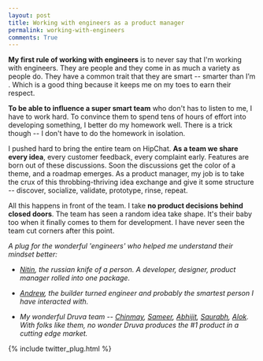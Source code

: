 ```yaml
---
layout: post
title: Working with engineers as a product manager
permalink: working-with-engineers
comments: True
---
```



**My first rule of working with engineers** is to never say that I'm working with engineers. They are people and they come in as much a variety as people do. They have a common trait that they are smart -- smarter than I’m . Which is a good thing because it keeps me on my toes to earn their respect.

**To be able to influence a super smart team**  who don't has to listen to me, I have to work hard. To convince them to spend tens of hours of effort into developing something, I better do my homework well. There is a trick though -- I don't have to do the homework in isolation.

I pushed hard to bring the entire team on HipChat. **As a team we share every idea**, every customer feedback, every complaint early. Features are born out of these discussions. Soon the discussions get the color of a theme, and a roadmap emerges. As a product manager, my job is to take the crux of this throbbing-thriving idea exchange and give it some structure -- discover, socialize, validate, prototype, rinse, repeat.

All this happens in front of the team. I take **no product decisions behind closed doors**. The team has seen a random idea take shape. It's their baby too when it finally comes to them for development. I have never seen the team cut corners after this point.



<cite> A plug for the wonderful 'engineers' who helped me understand their mindset better:

- *[Nitin](http://twitter.com/nitin_pande), the russian knife of a person. A developer, designer, product manager rolled into one package.*

- *[Andrew](https://www.linkedin.com/pub/andrew-lazarus/9/455/737), the builder turned engineer and probably the smartest person I have interacted with.*

- *My wonderful Druva team -- [Chinmay](http://in.linkedin.com/in/achinmay), [Sameer](http://in.linkedin.com/in/sameertamsekar), [Abhijit](http://in.linkedin.com/in/vaidyaabhijit), [Saurabh](#), [Alok](https://www.linkedin.com/pub/alok-ranjan/7a/677/3b1). With folks like them, no wonder Druva produces the #1 product in a cutting edge market.*
</cite>



{% include twitter_plug.html %}
